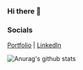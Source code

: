 ### Hi there 👋

<!--
**BenjaminWalkerBond/BenjaminWalkerBond** is a ✨ _special_ ✨ repository because its `README.md` (this file) appears on your GitHub profile.

Here are some ideas to get you started:

- 🔭 I’m currently working on ...
- 🌱 I’m currently learning ...
- 👯 I’m looking to collaborate on ...
- 🤔 I’m looking for help with ...
- 💬 Ask me about ...
- 📫 How to reach me: ...
- 😄 Pronouns: ...
- ⚡ Fun fact: ...
-->
### Socials
[Portfolio](https://benjaminwalkerbond.com/)
|
[LinkedIn](https://www.linkedin.com/in/benjamin-walker-bond)

![Anurag's github stats](https://github-readme-stats.vercel.app/api?username=BenjaminWalkerBond)
